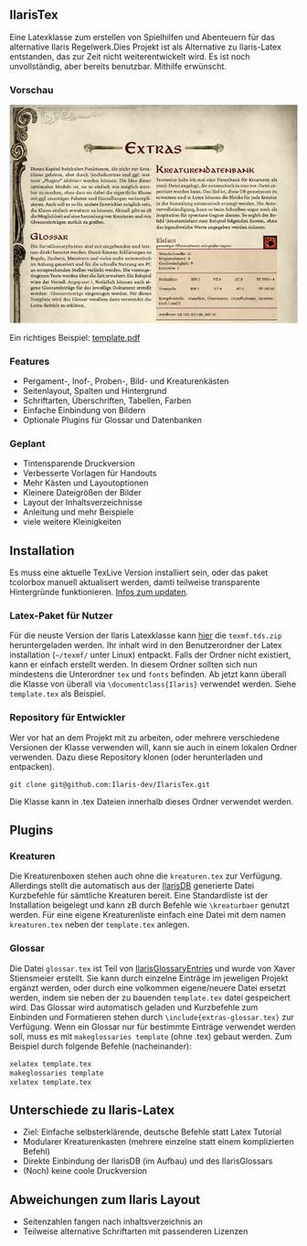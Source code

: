 ## IlarisTex
Eine Latexklasse zum erstellen von Spielhilfen und Abenteuern für das alternative Ilaris Regelwerk.Dies Projekt ist als Alternative zu Ilaris-Latex entstanden, das zur Zeit nicht weiterentwickelt wird. Es ist noch unvollständig, aber bereits benutzbar. Mithilfe erwünscht.


### Vorschau

![preview.png](preview.png)

Ein richtiges Beispiel: [template.pdf](template.pdf) 


### Features
* Pergament-, Inof-, Proben-, Bild- und Kreaturenkästen
* Seitenlayout, Spalten und Hintergrund
* Schriftarten, Überschriften, Tabellen, Farben
* Einfache Einbindung von Bildern
* Optionale Plugins für Glossar und Datenbanken


### Geplant
* Tintensparende Druckversion
* Verbesserte Vorlagen für Handouts
* Mehr Kästen und Layoutoptionen
* Kleinere Dateigrößen der Bilder
* Layout der Inhaltsverzeichnisse
* Anleitung und mehr Beispiele
* viele weitere Kleinigkeiten



## Installation

Es muss eine aktuelle TexLive Version installiert sein, oder das paket tcolorbox manuell aktualisert werden, damti teilweise transparente Hintergründe funktionieren. [Infos zum updaten](https://tex.stackexchange.com/questions/55437/how-do-i-update-my-tex-distribution).

### Latex-Paket für Nutzer

Für die neuste Version der Ilaris Latexklasse kann [hier](https://github.com/Ilaris-dev/IlarisTex/releases/tag/v0.0.2) die `texmf.tds.zip` heruntergeladen werden. Ihr inhalt wird in den Benutzerordner der Latex installation (`~/texmf/` unter Linux) entpackt. Falls der Ordner nicht existiert, kann er einfach erstellt werden. In diesem Ordner sollten sich nun mindestens die Unterordner `tex` und `fonts` befinden. Ab jetzt kann überall die Klasse von überall via `\documentclass{Ilaris}` verwendet werden. Siehe `template.tex` als Beispiel.


### Repository für Entwickler

Wer vor hat an dem Projekt mit zu arbeiten, oder mehrere verschiedene Versionen der Klasse verwenden will, kann sie auch in einem lokalen Ordner verwenden. Dazu diese Repository klonen (oder herunterladen und entpacken). 

```
git clone git@github.com:Ilaris-dev/IlarisTex.git
```

Die Klasse kann in .tex Dateien innerhalb dieses Ordner verwendet werden.


## Plugins

### Kreaturen
Die Kreaturenboxen stehen auch ohne die `kreaturen.tex` zur Verfügung. Allerdings stellt die automatisch aus der [IlarisDB](https://github.com/Ilaris-dev/IlarisDB) generierte Datei Kurzbefehle für sämtliche Kreaturen bereit. Eine Standardliste ist der Installation beigelegt und kann zB durch Befehle wie `\kreaturbaer` genutzt werden. Für eine eigene Kreaturenliste einfach eine Datei mit dem namen `kreaturen.tex` neben der `template.tex` anlegen.

### Glossar
Die Datei `glossar.tex` ist Teil von [IlarisGlossaryEntries](https://github.com/XaverStiensmeier/IlarisGlossaryEntries) und wurde von Xaver Stiensmeier erstellt. Sie kann durch einzelne Einträge im jeweligen Projekt ergänzt werden, oder durch eine volkommen eigene/neuere Datei ersetzt werden, indem sie neben der zu bauenden `template.tex` datei gespeichert wird.
Das Glossar wird automatisch geladen und Kurzbefehle zum Einbinden und Formatieren stehen durch `\include{extras-glossar.tex}` zur Verfügung.
Wenn ein Glossar nur für bestimmte Einträge verwendet werden soll, muss es mit `makeglossaries template` (ohne .tex) gebaut werden. Zum Beispiel durch folgende Befehle (nacheinander):
```
xelatex template.tex
makeglossaries template
xelatex template.tex
```

## Unterschiede zu Ilaris-Latex
* Ziel: Einfache selbsterklärende, deutsche Befehle statt Latex Tutorial
* Modularer Kreaturenkasten (mehrere einzelne statt einem komplizierten Befehl)
* Direkte Einbindung der IlarisDB (im Aufbau) und des IlarisGlossars
* (Noch) keine coole Druckversion

## Abweichungen zum Ilaris Layout
* Seitenzahlen fangen nach inhaltsverzeichnis an
* Teilweise alternative Schriftarten mit passenderen Lizenzen
